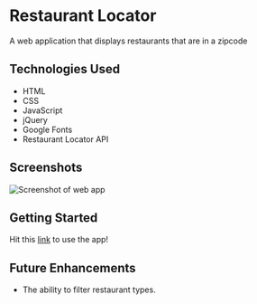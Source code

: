 # Restaurant Locator
A web application that displays restaurants that are in a zipcode
## Technologies Used
- HTML
- CSS
- JavaScript
- jQuery
- Google Fonts
- Restaurant Locator API
## Screenshots
![Screenshot of web app](file:///home/mario/Pictures/Screenshots/Screenshot%20from%202023-03-20%2016-40-40.png)
## Getting Started
Hit this [link](mrod2871.github.io) to use the app!
## Future Enhancements
- The ability to filter restaurant types.